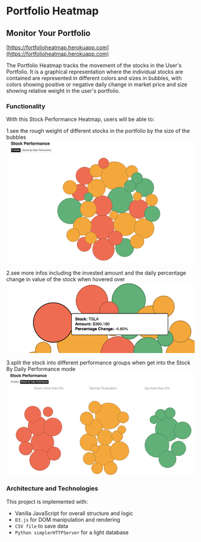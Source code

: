 # Portfolio Heatmap

## Monitor Your Portfolio
[https://fortfolioheatmap.herokuapp.com](https://fortfolioheatmap.herokuapp.com)

The Portfolio Heatmap tracks the movement of the stocks in the User's Portfolio. It is a graphical representation where the individual stocks are contained are represented in different colors and sizes in bubbles, with colors showing positive or negative daily change in market price and size showing relative weight in the user's portfolio.

### Functionality

With this Stock Performance Heatmap, users will be able to:

1.see the rough weight of different stocks in the portfolio by the size of the bubbles
![Home Page](https://github.com/klhang/JS-Frontend-Project/blob/master/Docs/Screen%20Shot%202017-10-06%20at%2010.27.15%20AM.png)

2.see more infos including the invested amount and the daily percentage change in value of the stock when hovered over
![More Infos](https://github.com/klhang/JS-Frontend-Project/blob/master/Docs/Screen%20Shot%202017-10-06%20at%2010.28.25%20AM.png)

3.split the stock into different performance groups when get into the Stock By Daily Performance mode
![Split by Performance](https://github.com/klhang/JS-Frontend-Project/blob/master/Docs/Screen%20Shot%202017-10-06%20at%2010.27.33%20AM.png)


### Architecture and Technologies

This project is implemented with:

- Vanilla JavaScript for overall structure and logic
- `D3.js` for DOM manipulation and rendering
- `CSV file` to save data
- `Python simplerHTTPServer` for a light database
